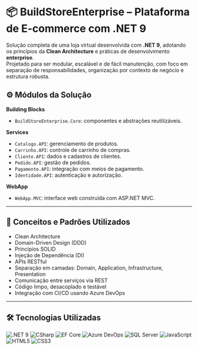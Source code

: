 # 📦 BuildStoreEnterprise – Plataforma de E-commerce com .NET 9

Solução completa de uma loja virtual desenvolvida com **.NET 9**, adotando os princípios da **Clean Architecture** e práticas de desenvolvimento **enterprise**.  
Projetado para ser modular, escalável e de fácil manutenção, com foco em separação de responsabilidades, organização por contexto de negócio e estrutura robusta.

##

## ⚙️ Módulos da Solução

**Building Blocks**
- `BuildStoreEnterprise.Core`: componentes e abstrações reutilizáveis.

**Services**
- `Catalogo.API`: gerenciamento de produtos.
- `Carrinho.API`: controle de carrinho de compras.
- `Cliente.API`: dados e cadastros de clientes.
- `Pedido.API`: gestão de pedidos.
- `Pagamento.API`: integração com meios de pagamento.
- `Identidade.API`: autenticação e autorização.

**WebApp**
- `WebApp.MVC`: interface web construída com ASP.NET MVC.

---

## 🧠 Conceitos e Padrões Utilizados

- Clean Architecture  
- Domain-Driven Design (DDD)  
- Princípios SOLID  
- Injeção de Dependência (DI)  
- APIs RESTful  
- Separação em camadas: Domain, Application, Infrastructure, Presentation
- Comunicação entre serviços via REST  
- Código limpo, desacoplado e testável  
- Integração com CI/CD usando Azure DevOps 

---

## 🛠️ Tecnologias Utilizadas

<p>
  <img src="https://img.shields.io/badge/.NET%209-512BD4?style=flat&logo=dotnet&logoColor=white" alt=".NET 9" />
  <img src="https://img.shields.io/badge/CSharp-512BD4?style=flat&logo=csharp&logoColor=white" alt="CSharp" />
  <img src="https://img.shields.io/badge/EntityFrameworkCore-512BD4?style=flat&logo=entityframework&logoColor=white" alt="EF Core" />
  <img src="https://img.shields.io/badge/AzureDevOps-512BD4?style=flat&logo=azuredevops&logoColor=white" alt="Azure DevOps" />
  <img src="https://img.shields.io/badge/SQLServer-512BD4?style=flat&logo=microsoftsqlserver&logoColor=white" alt="SQL Server" />
  <img src="https://img.shields.io/badge/JavaScript-512BD4?style=flat&logo=javascript&logoColor=white" alt="JavaScript" />
  <img src="https://img.shields.io/badge/HTML5-512BD4?style=flat&logo=html5&logoColor=white" alt="HTML5" />
  <img src="https://img.shields.io/badge/CSS3-512BD4?style=flat&logo=css3&logoColor=white" alt="CSS3" />
</p>
